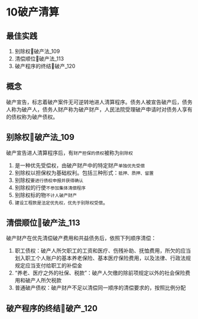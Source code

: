 # 10破产清算

## 最佳实践


1. 别除权🚪破产法_109
2. 清偿顺位🚪破产法_113
3. 破产程序的终结🚪破产_120



## 概念

破产宣告，标志着破产案件无可逆转地进人清算程序。债务人被宣告破产后，债务人称为破产人，债务人财产称为破产财产，人民法院受理破产申请时对债务人享有的债权称为破产债权。


## 别除权🚪破产法_109

破产宣告进人清算程序后，有`财产担保的债权`被称为`别除权`
1. 是一种优先受偿权，由破产财产中的特定财产`单独优先受偿`
2. 别除权以担保权为基础权利。包括三种形式：`抵押、质押、留置`
3. 别除权`要进行债权申报并获得确认`
4. 别除权的行使`不参加集体清偿程序`
5. 别除权标的物`不计人破产财产`
6. `建设工程款是法定优先权，优先于别除权受偿`。



## 清偿顺位🚪破产法_113

破产财产在优先清偿破产费用和共益债务后，依照下列顺序清偿：
1. 职工债权：破产人所欠职工的工资和医疗、伤残补助、抚恤费用，所欠的应当划入职工个人账户的基本养老保险、基本医疗保险费用，以及法律、行政法规规定应当支付给职工的补偿金
2. “养老、医疗之外的社保、税款”：破产人欠缴的除前项规定以外的社会保险费用和破产人所欠税款
3. 普通破产债权：破产财产不足以清偿同一顺序的清偿要求的，按照比例分配

## 破产程序的终结🚪破产_120
